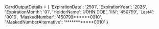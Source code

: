 CardOutputDetails = {
    'ExpirationDate': '2501',
    'ExpirationYear': '2025',
    'ExpirationMonth': '01',
    'HolderName': 'JOHN DOE',
    'IIN': '450799',
    'Last4': '0010',
    'MaskedNumber': '450799******0010',
    'MaskedNumberAlternative': '************0010'
}